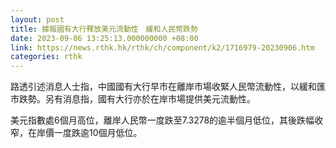 ```yaml
---
layout: post
title: 據報國有大行釋放美元流動性　緩和人民幣跌勢
date: 2023-09-06 13:25:13.000000000 +08:00
link: https://news.rthk.hk/rthk/ch/component/k2/1716979-20230906.htm
categories: rthk
---
```


路透引述消息人士指，中國國有大行早市在離岸市場收緊人民幣流動性，以緩和匯市跌勢。另有消息指，國有大行亦於在岸市場提供美元流動性。

美元指數處6個月高位，離岸人民幣一度跌至7.3278的逾半個月低位，其後跌幅收窄，在岸價一度跌逾10個月低位。
